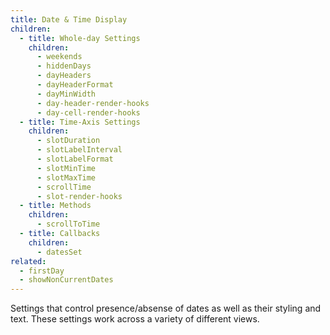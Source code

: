 ```yaml
---
title: Date & Time Display
children:
  - title: Whole-day Settings
    children:
      - weekends
      - hiddenDays
      - dayHeaders
      - dayHeaderFormat
      - dayMinWidth
      - day-header-render-hooks
      - day-cell-render-hooks
  - title: Time-Axis Settings
    children:
      - slotDuration
      - slotLabelInterval
      - slotLabelFormat
      - slotMinTime
      - slotMaxTime
      - scrollTime
      - slot-render-hooks
  - title: Methods
    children:
      - scrollToTime
  - title: Callbacks
    children:
      - datesSet
related:
  - firstDay
  - showNonCurrentDates
---
```


Settings that control presence/absense of dates as well as their styling and text. These settings work across a variety of different views.
